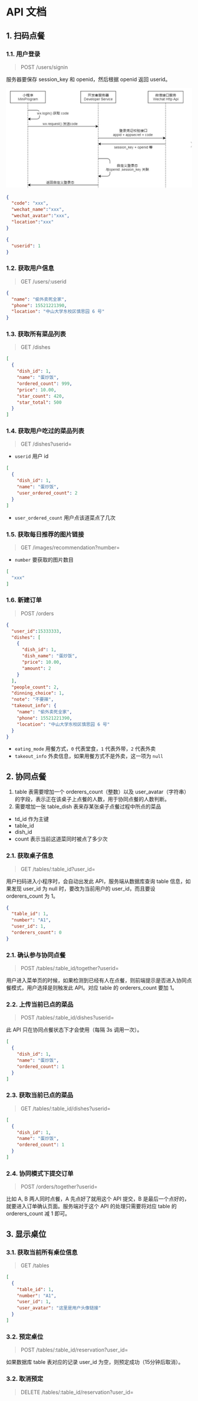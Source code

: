 # API 文档

## 1. 扫码点餐

### 1.1. 用户登录

> POST /users/signin

服务器要保存 session_key 和 openid，然后根据 openid 返回 userid。

![](assets/images/wx_login.png)

```JSON
{
  "code": "xxx",
  "wechat_name":"xxx",
  "wechat_avatar":"xxx",
  "location":"xxx"
}
```

```JSON
{
  "userid": 1
}
```

### 1.2. 获取用户信息

> GET /users/:userid

```JSON
{
  "name": "偷外卖死全家",
  "phone": 15521221390,
  "location": "中山大学东校区慎思园 6 号"
}
```

### 1.3. 获取所有菜品列表

> GET /dishes

```JSON
[
  {
    "dish_id": 1,
    "name": "蛋炒饭",
    "ordered_count": 999,
    "price": 10.00,
    "star_count": 420,
    "star_total": 500
  }
]
```

### 1.4. 获取用户吃过的菜品列表

> GET /dishes?userid=

+ `userid` 用户 id

```JSON
[
  {
    "dish_id": 1,
    "name": "蛋炒饭",
    "user_ordered_count": 2
  }
]
```

+ `user_ordered_count` 用户点该道菜点了几次

### 1.5. 获取每日推荐的图片链接

> GET /images/recommendation?number=

+ `number` 要获取的图片数目

```JSON
[
  "xxx"
]
```

### 1.6. 新建订单

> POST /orders

```JSON
{
  "user_id":15333333,
  "dishes": [
    {
      "dish_id": 1,
      "dish_name": "蛋炒饭",
      "price": 10.00,
      "amount": 2
    }
  ],
  "people_count": 2,
  "dinning_choice": 1,
  "note": "不要辣",
  "takeout_info": {
    "name": "偷外卖死全家",
    "phone": 15521221390,
    "location": "中山大学东校区慎思园 6 号"
  }
}
```

+ `eating_mode` 用餐方式，`0` 代表堂食，`1` 代表外带，`2` 代表外卖
+ `takeout_info` 外卖信息，如果用餐方式不是外卖，这一项为 `null`

## 2. 协同点餐

1. table 表需要增加一个 orderers_count（整数）以及 user_avatar（字符串）的字段，表示正在该桌子上点餐的人数，用于协同点餐的人数判断。
2. 需要增加一张 table_dish 表来存某张桌子点餐过程中所点的菜品
  + td_id 作为主键
  + table_id
  + dish_id
  + count  表示当前这道菜同时被点了多少次

### 2.1. 获取桌子信息

> GET /tables/:table_id?user_id=

用户扫码进入小程序时，会自动出发此 API，服务端从数据库查询 table 信息，如果发现 user_id 为 null 时，要改为当前用户的 user_id，而且要设 orderers_count 为 1。

```JSON
{
  "table_id": 1,
  "number": "A1",
  "user_id": 1,
  "orderers_count": 0
}
```

### 2.1. 确认参与协同点餐

> POST /tables/:table_id/together?userid=

用户进入菜单页的时候，如果检测到已经有人在点餐，则前端提示是否进入协同点餐模式，用户选择是则触发此 API。对应 table 的 orderers_count 要加 1。

### 2.2. 上传当前已点的菜品

> POST /tables/:table_id/dishes?userid=

此 API 只在协同点餐状态下才会使用（每隔 3s 调用一次）。

```JSON
[
  {
    "dish_id": 1,
    "name": "蛋炒饭",
    "ordered_count": 1 
  }
]
```

### 2.3. 获取当前已点的菜品

> GET /tables/:table_id/dishes?userid=

```JSON
[
  {
    "dish_id": 1,
    "name": "蛋炒饭",
    "ordered_count": 1 
  }
]
```

### 2.4. 协同模式下提交订单

> POST /orders/together?userid=

比如 A, B 两人同时点餐，A 先点好了就用这个 API 提交，B 是最后一个点好的，就要进入订单确认页面。服务端对于这个 API 的处理只需要将对应 table 的 orderers_count 减 1 即可。

## 3. 显示桌位

### 3.1. 获取当前所有桌位信息

> GET /tables

```JSON
[
  {
    "table_id": 1,
    "number": "A1",
    "user_id": 1,
    "user_avatar": "这里是用户头像链接"
  }
]
```

### 3.2. 预定桌位

> POST /tables/:table_id/reservation?user_id=

如果数据库 table 表对应的记录 user_id 为空，则预定成功（15分钟后取消）。

### 3.2. 取消预定

> DELETE /tables/:table_id/reservation?user_id=
